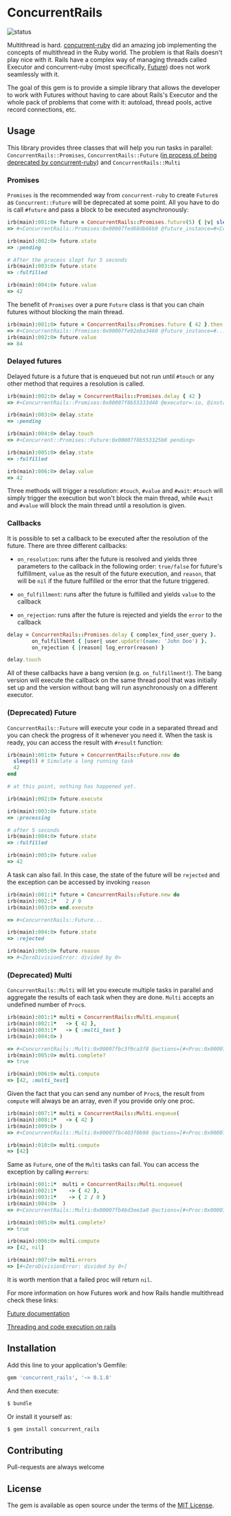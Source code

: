 # ConcurrentRails

![status](https://github.com/luizkowalski/concurrent_rails/actions/workflows/ruby.yml/badge.svg?branch=master)

Multithread is hard. [concurrent-ruby](https://github.com/ruby-concurrency/concurrent-ruby) did an amazing job
implementing the concepts of multithread in the Ruby world. The problem is that Rails doesn't play nice with it. Rails have a complex way of managing threads called Executor and concurrent-ruby (most specifically, [Future](https://github.com/ruby-concurrency/concurrent-ruby/blob/master/docs-source/future.md)) does not work seamlessly with it.

The goal of this gem is to provide a simple library that allows the developer to work with Futures without having to care about Rails's Executor and the whole pack of problems that come with it: autoload, thread pools, active record connections, etc.

## Usage

This library provides three classes that will help you run tasks in parallel: `ConcurrentRails::Promises`,  `ConcurrentRails::Future` ([in process of being deprecated by concurrent-ruby](https://github.com/ruby-concurrency/concurrent-ruby#deprecated)) and `ConcurrentRails::Multi`

### Promises

`Promises` is the recommended way from `concurrent-ruby` to create `Future`s as `Concurrent::Future` will be deprecated at some point. All you have to do is call `#future` and pass a block to be executed asynchronously:

```ruby
irb(main):001:0> future = ConcurrentRails::Promises.future(5) { |v| sleep(v); 42 }
=> #<ConcurrentRails::Promises:0x00007fed68db66b0 @future_instance=#<Concurrent::Promises::Future

irb(main):002:0> future.state
=> :pending

# After the process slept for 5 seconds
irb(main):003:0> future.state
=> :fulfilled

irb(main):004:0> future.value
=> 42
```

The benefit of `Promises` over a pure `Future` class is that you can chain futures without blocking the main thread.

```ruby
irb(main):001:0> future = ConcurrentRails::Promises.future { 42 }.then { |v| v * 2 }
=> #<ConcurrentRails::Promises:0x00007fe92eba3460 @future_instance=#...
irb(main):002:0> future.value
=> 84
```

### Delayed futures

Delayed future is a future that is enqueued but not run until `#touch` or any other method that requires a resolution is called.

```ruby
irb(main):002:0> delay = ConcurrentRails::Promises.delay { 42 }
=> #<ConcurrentRails::Promises:0x00007f8b55333d48 @executor=:io, @instan...

irb(main):003:0> delay.state
=> :pending

irb(main):004:0> delay.touch
=> #<Concurrent::Promises::Future:0x00007f8b553325b0 pending>

irb(main):005:0> delay.state
=> :fulfilled

irb(main):006:0> delay.value
=> 42
```

Three methods will trigger a resolution: `#touch`, `#value` and `#wait`: `#touch` will simply trigger the execution but won't block the main thread, while `#wait` and `#value` will block the main thread until a resolution is given.

### Callbacks

It is possible to set a callback to be executed after the resolution of the future. There are three different callbacks:

* `on_resolution`: runs after the future is resolved and yields three parameters to the callback in the following order: `true/false` for future's fulfillment, `value` as the result of the future execution, and `reason`, that will be `nil` if the future fulfilled or the error that the future triggered.

* `on_fulfillment`: runs after the future is fulfilled and yields `value` to the callback

* `on_rejection`: runs after the future is rejected and yields the `error` to the callback

```ruby
delay = ConcurrentRails::Promises.delay { complex_find_user_query }.
        on_fulfillment { |user| user.update!(name: 'John Doe') }.
        on_rejection { |reason| log_error(reason) }

delay.touch
```

All of these callbacks have a bang version (e.g. `on_fulfillment!`). The bang version will execute the callback on the same thread pool that was initially set up and the version without bang will run asynchronously on a different executor.

### (Deprecated) Future

`ConcurrentRails::Future` will execute your code in a separated thread and you can check the progress of it whenever you need it. When the task is ready, you can access the result with `#result` function:

```ruby
irb(main):001:0> future = ConcurrentRails::Future.new do
  sleep(5) # Simulate a long running task
  42
end

# at this point, nothing has happened yet.

irb(main):002:0> future.execute

irb(main):003:0> future.state
=> :processing

# after 5 seconds
irb(main):004:0> future.state
=> :fulfilled

irb(main):005:0> future.value
=> 42
```

A task can also fail. In this case, the state of the future will be `rejected` and the exception can be accessed by invoking `reason`

```ruby
irb(main):001:1* future = ConcurrentRails::Future.new do
irb(main):002:1*   2 / 0
irb(main):003:0> end.execute

=> #<ConcurrentRails::Future...

irb(main):004:0> future.state
=> :rejected

irb(main):005:0> future.reason
=> #<ZeroDivisionError: divided by 0>
```

### (Deprecated) Multi

`ConcurrentRails::Multi` will let you execute multiple tasks in parallel and aggregate the results of each task when they are done. `Multi` accepts an undefined number of `Proc`s.

```ruby
irb(main):001:1* multi = ConcurrentRails::Multi.enqueue(
irb(main):002:1*   -> { 42 },
irb(main):003:1*   -> { :multi_test }
irb(main):004:0> )

=> #<ConcurrentRails::Multi:0x00007fbc3f9ca3f8 @actions=[#<Proc:0x00007fbc3f9ca470..
irb(main):005:0> multi.complete?
=> true

irb(main):006:0> multi.compute
=> [42, :multi_test]
```

Given the fact that you can send any number of `Proc`s, the result from `compute` will always be an array, even if you provide only one proc.

```ruby
irb(main):007:1* multi = ConcurrentRails::Multi.enqueue(
irb(main):008:1*   -> { 42 }
irb(main):009:0> )
=> #<ConcurrentRails::Multi:0x00007fbc403f0b98 @actions=[#<Proc:0x00007...

irb(main):010:0> multi.compute
=> [42]
```

Same as `Future`, one of the `Multi` tasks can fail. You can access the exception by calling `#errors`:

```ruby
irb(main):001:1*  multi = ConcurrentRails::Multi.enqueue(
irb(main):002:1*    -> { 42 },
irb(main):003:1*    -> { 2 / 0 }
irb(main):004:0>  )
=> #<ConcurrentRails::Multi:0x00007fb46d3ee3a0 @actions=[#<Proc:0x00007..

irb(main):005:0> multi.complete?
=> true

irb(main):006:0> multi.compute
=> [42, nil]

irb(main):007:0> multi.errors
=> [#<ZeroDivisionError: divided by 0>]
```

It is worth mention that a failed proc will return `nil`.

For more information on how Futures work and how Rails handle multithread check these links:

[Future documentation](https://github.com/ruby-concurrency/concurrent-ruby/blob/master/docs-source/future.md)

[Threading and code execution on rails](https://guides.rubyonrails.org/threading_and_code_execution.html)

## Installation

Add this line to your application's Gemfile:

```ruby
gem 'concurrent_rails', '~> 0.1.8'
```

And then execute:

```bash
$ bundle
```

Or install it yourself as:

```bash
$ gem install concurrent_rails
```

## Contributing

Pull-requests are always welcome

## License

The gem is available as open source under the terms of the [MIT License](https://opensource.org/licenses/MIT).

